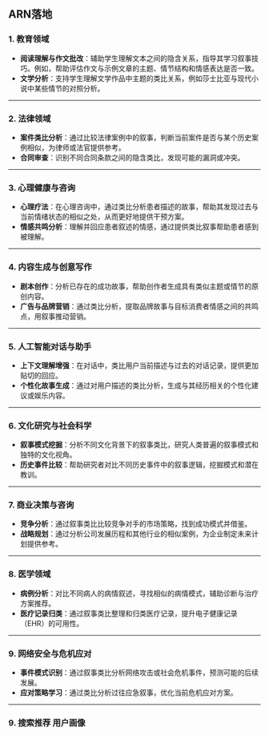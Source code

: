 
## ARN落地
### 1. **教育领域**

- **阅读理解与作文批改**：辅助学生理解文本之间的隐含关系，指导其学习叙事技巧。例如，帮助评估作文与示例文章的主题、情节结构和情感表达是否一致。
- **文学分析**：支持学生理解文学作品中主题的类比关系，例如莎士比亚与现代小说中某些情节的对照分析。

---

### 2. **法律领域**

- **案件类比分析**：通过比较法律案例中的叙事，判断当前案件是否与某个历史案例相似，为律师或法官提供参考。
- **合同审查**：识别不同合同条款之间的隐含类比，发现可能的漏洞或冲突。

---

### 3. **心理健康与咨询**

- **心理疗法**：在心理咨询中，通过类比分析患者描述的故事，帮助其发现过去与当前情绪状态的相似之处，从而更好地提供干预方案。
- **情感共鸣分析**：理解并回应患者叙述的情感，通过提供类比叙事帮助患者感到被理解。

---

### 4. **内容生成与创意写作**

- **剧本创作**：分析已存在的成功故事，帮助创作者生成具有类似主题或情节的原创内容。
- **广告与品牌营销**：通过类比分析，提取品牌故事与目标消费者情感之间的共鸣点，用叙事推动营销。

---

### 5. **人工智能对话与助手**

- **上下文理解增强**：在对话中，类比用户当前描述与过去的对话记录，提供更加贴切的回应。
- **个性化故事生成**：通过对用户描述的类比分析，生成与其经历相关的个性化建议或娱乐内容。

---

### 6. **文化研究与社会科学**

- **叙事模式挖掘**：分析不同文化背景下的叙事类比，研究人类普遍的叙事模式和独特的文化视角。
- **历史事件比较**：帮助研究者对比不同历史事件中的叙事逻辑，挖掘模式和潜在教训。

---

### 7. **商业决策与咨询**

- **竞争分析**：通过叙事类比比较竞争对手的市场策略，找到成功模式并借鉴。
- **战略规划**：通过分析公司发展历程和其他行业的相似案例，为企业制定未来计划提供参考。

---

### 8. **医学领域**

- **病例分析**：对比不同病人的病情叙述，寻找相似的病情模式，辅助诊断与治疗方案推荐。
- **医疗记录归类**：通过叙事类比整理和归类医疗记录，提升电子健康记录（EHR）的可用性。

---

### 9. **网络安全与危机应对**

- **事件模式识别**：通过叙事类比分析网络攻击或社会危机事件，预测可能的后续发展。
- **应对策略学习**：通过类比分析过往应急叙事，优化当前危机应对方案。

---

### 9. **搜索推荐 用户画像**
